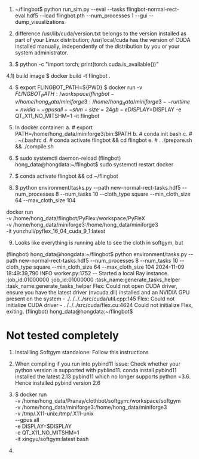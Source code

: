 1) ~/flingbot$ python run_sim.py --eval --tasks flingbot-normal-rect-eval.hdf5 --load flingbot.pth --num_processes 1 --gui --dump_visualizations

2) difference
/usr/lib/cuda/version.txt belongs to the version installed as part of your Linux distribution;
/usr/local/cuda has the version of CUDA installed manually, independently of the distribution by you or your system administrator.

3) $ python -c "import torch; print(torch.cuda.is_available())"

4.1) build image
$ docker build -t flingbot .


4) $ export FLINGBOT_PATH=${PWD}
 $ docker run -v $FLINGBOT_PATH:/workspace/flingbot -v /home/hong_data/miniforge3:/home/hong_data/miniforge3 --runtime=nvidia --gpus all --shm-size=24gb  -e DISPLAY=$DISPLAY -e QT_X11_NO_MITSHM=1 -it flingbot 

5) In docker container:
		a. # export PATH=/home/hong_data/miniforge3/bin:$PATH
		b. # conda init bash
		c. # . ~/.bashrc
		d. # conda activate flingbot && cd flingbot
		e. # . ./prepare.sh && ./compile.sh

6) $ sudo systemctl daemon-reload
(flingbot) hong_data@hongdata:~/flingbot$ sudo systemctl restart docker


7) $ conda activate flingbot && cd ~/flingbot

8) $ python environment/tasks.py --path new-normal-rect-tasks.hdf5 --num_processes 8 --num_tasks 10 --cloth_type square --min_cloth_size 64 --max_cloth_size 104



docker run \
  -v /home/hong_data/flingbot/PyFlex:/workspace/PyFleX \
  -v /home/hong_data/miniforge3:/home/hong_data/miniforge3 \
  -it yunzhuli/pyflex_16_04_cuda_9_1:latest





9) Looks like everything is running able to see the cloth in softgym, but

(flingbot) hong_data@hongdata:~/flingbot$ python environment/tasks.py --path new-normal-rect-tasks.hdf5 --num_processes 8 --num_tasks 10 --cloth_type square --min_cloth_size 64 --max_cloth_size 104
2024-11-09 18:49:39,790	INFO worker.py:1752 -- Started a local Ray instance.
:job_id:01000000
:job_id:01000000
:task_name:generate_tasks_helper
:task_name:generate_tasks_helper
Flex: Could not open CUDA driver, ensure you have the latest driver (nvcuda.dll) installed and an NVIDIA GPU present on the system - ./../../../src/cuda/util.cpp:145
Flex: Could not initialize CUDA driver - ../../../src/cuda/flex.cu:4624
Could not initialize Flex, exiting.
(flingbot) hong_data@hongdata:~/flingbot$ 




# Not tested completely
1) Installling Softgym standalone:
Follow this instructions

2) When compiling if you run into pybind11 issue:
Check whether your python version is supported with pyblind11. conda install pybind11 installed the latest 2.13 pybind11 which no longer supports python =3.6. Hence installed pybind version 2.6

3) $ docker run \
    -v /home/hong_data/Pranay/clothbot/softgym:/workspace/softgym \
    -v /home/hong_data/miniforge3:/home/hong_data/miniforge3 \
    -v /tmp/.X11-unix:/tmp/.X11-unix \
    --gpus all \
    -e DISPLAY=$DISPLAY \
    -e QT_X11_NO_MITSHM=1 \
    -it xingyu/softgym:latest bash


4) 